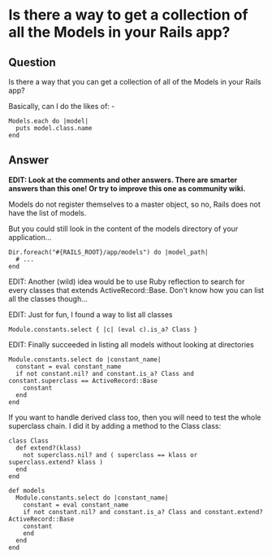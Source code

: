 
# Is there a way to get a collection of all the Models in your Rails app?

## Question
        
Is there a way that you can get a collection of all of the Models in your Rails app?

Basically, can I do the likes of: -

    Models.each do |model|
      puts model.class.name
    end

## Answer
        
**EDIT: Look at the comments and other answers. There are smarter answers than this one! Or try to improve this one as community wiki.**

Models do not register themselves to a master object, so no, Rails does not have the list of models.

But you could still look in the content of the models directory of your application...

    Dir.foreach("#{RAILS_ROOT}/app/models") do |model_path|
      # ...
    end
    

EDIT: Another (wild) idea would be to use Ruby reflection to search for every classes that extends ActiveRecord::Base. Don't know how you can list all the classes though...

EDIT: Just for fun, I found a way to list all classes

    Module.constants.select { |c| (eval c).is_a? Class }
    

EDIT: Finally succeeded in listing all models without looking at directories

    Module.constants.select do |constant_name|
      constant = eval constant_name
      if not constant.nil? and constant.is_a? Class and constant.superclass == ActiveRecord::Base
        constant
      end
    end
    

If you want to handle derived class too, then you will need to test the whole superclass chain. I did it by adding a method to the Class class:

    class Class
      def extend?(klass)
        not superclass.nil? and ( superclass == klass or superclass.extend? klass )
      end
    end
    
    def models 
      Module.constants.select do |constant_name|
        constant = eval constant_name
        if not constant.nil? and constant.is_a? Class and constant.extend? ActiveRecord::Base
        constant
        end
      end
    end
